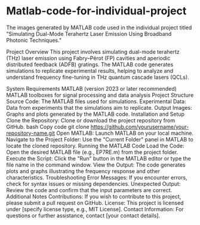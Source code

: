 # Matlab-code-for-individual-project
 The images generated by MATLAB code used in the individual project titled "Simulating Dual-Mode Terahertz Laser Emission Using Broadband Photonic Techniques."

Project Overview
This project involves simulating dual-mode terahertz (THz) laser emission using Fabry–Pérot (FP) cavities and aperiodic distributed feedback (ADFB) gratings. The MATLAB code generates simulations to replicate experimental results, helping to analyze and understand frequency fine-tuning in THz quantum cascade lasers (QCLs).

System Requirements
MATLAB (version 2023 or later recommended)
MATLAB toolboxes for signal processing and data analysis
Project Structure
Source Code: The MATLAB files used for simulations.
Experimental Data: Data from experiments that the simulations aim to replicate.
Output Images: Graphs and plots generated by the MATLAB code.
Installation and Setup
Clone the Repository: Clone or download the project repository from GitHub.
bash
Copy code
git clone https://github.com/yourusername/your-repository-name.git
Open MATLAB: Launch MATLAB on your local machine.
Navigate to the Project Folder: Use the "Current Folder" panel in MATLAB to locate the cloned repository.
Running the MATLAB Code
Load the Code: Open the desired MATLAB file (e.g., EP7RE.m) from the project folder.
Execute the Script: Click the "Run" button in the MATLAB editor or type the file name in the command window.
View the Output: The code generates plots and graphs illustrating the frequency response and other characteristics.
Troubleshooting
Error Messages: If you encounter errors, check for syntax issues or missing dependencies.
Unexpected Output: Review the code and confirm that the input parameters are correct.
Additional Notes
Contributions: If you wish to contribute to this project, please submit a pull request on GitHub.
License: This project is licensed under [specify license type, e.g., MIT License].
Contact Information: For questions or further assistance, contact [your contact details].

